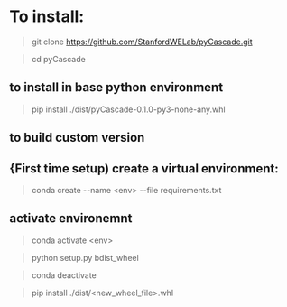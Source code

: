 # To install:

> git clone https://github.com/StanfordWELab/pyCascade.git

> cd pyCascade
## to install in base python environment
> pip install ./dist/pyCascade-0.1.0-py3-none-any.whl

## to build custom version
## {First time setup) create a virtual environment:
> conda create --name \<env\> --file requirements.txt
## activate environemnt
> conda activate \<env\>

> python setup.py bdist_wheel

> conda deactivate

> pip install ./dist/\<new_wheel_file\>.whl



